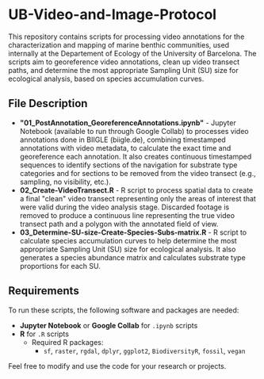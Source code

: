 # UB-Video-and-Image-Protocol

This repository contains scripts for processing video annotations for the characterization and mapping of marine benthic communities, used internally at the Departement of Ecology of the University of Barcelona. The scripts aim to georeference video annotations, clean up video transect paths, and determine the most appropriate Sampling Unit (SU) size for ecological analysis, based on species accumulation curves.

## File Description

- **"01_PostAnnotation_GeoreferenceAnnotations.ipynb"** - Jupyter Notebook (available to run through Google Collab) to processes video annotations done in BIIGLE (biigle.de), combining timestamped annotations with video metadata, to calculate the exact time and georeference each annotation. It also creates continuous timestamped sequences to identify sections of the navigation for substrate type categories and for sections to be removed from the video transect (e.g., sampling, no visibility, etc.).
- **02_Create-VideoTransect.R** - R script to process spatial data to create a final "clean" video transect representing only the areas of interest that were valid during the video analysis stage. Discarded footage is removed to produce a continuous line representing the true video transect path and a polygon with the annotated field of view.
- **03_Determine-SU-size-Create-Species-Subs-matrix.R** - R script to calculate species accumulation curves to help determine the most appropriate Sampling Unit (SU) size for ecological analysis. It also generates a species abundance matrix and calculates substrate type proportions for each SU.

## Requirements

To run these scripts, the following software and packages are needed:

- **Jupyter Notebook** or **Google Collab** for `.ipynb` scripts
- **R** for `.R` scripts
    - Required R packages:
        - `sf`, `raster`, `rgdal`, `dplyr`, `ggplot2`, `BiodiversityR`, `fossil`, `vegan`


Feel free to modify and use the code for your research or projects.
